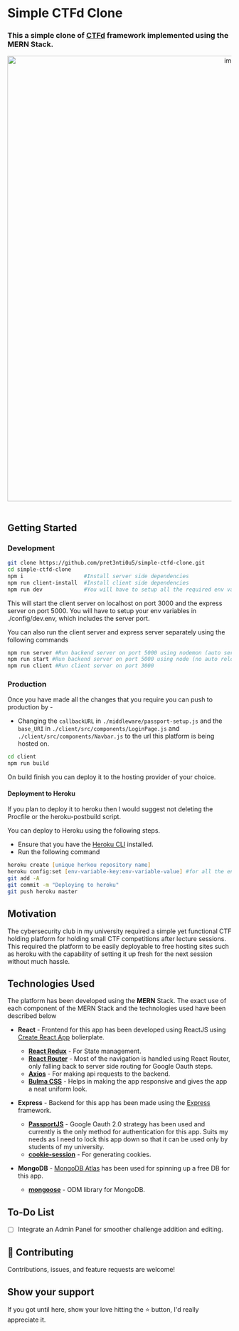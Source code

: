 # Simple CTFd Clone

### This a simple clone of [CTFd](https://github.com/CTFd/CTFd) framework implemented using the MERN Stack.

<div align="center"><img src="https://user-images.githubusercontent.com/57453561/121484475-e23c4e80-c9ec-11eb-8b44-f6665ab91667.png" alt="image" width="1000" /></div>
<br/>

## Getting Started

### Development

```zsh
git clone https://github.com/pret3nti0u5/simple-ctfd-clone.git
cd simple-ctfd-clone
npm i                   #Install server side dependencies
npm run client-install  #Install client side dependencies
npm run dev             #You will have to setup all the required env variable in ./config/dev.env for this to work perfectly
```

This will start the client server on localhost on port 3000 and the express server on port 5000.
You will have to setup your env variables in ./config/dev.env, which includes the server port.

You can also run the client server and express server separately using the following commands

```zsh
npm run server #Run backend server on port 5000 using nodemon (auto server restart on code change)
npm run start #Run backend server on port 5000 using node (no auto reload)
npm run client #Run client server on port 3000
```

### Production

Once you have made all the changes that you require you can push to production by -
<br/>

- Changing the `callbackURL` in `./middleware/passport-setup.js` and the `base_URI` in `./client/src/components/LoginPage.js` and `./client/src/components/Navbar.js` to the url this platform is being hosted on.

```zsh
cd client
npm run build
```

On build finish you can deploy it to the hosting provider of your choice.

#### Deployment to Heroku

If you plan to deploy it to heroku then I would suggest not deleting the Procfile or the heroku-postbuild script.

You can deploy to Heroku using the following steps.

- Ensure that you have the [Heroku CLI](https://devcenter.heroku.com/articles/heroku-cli) installed.
- Run the following command

```zsh
heroku create [unique herkou repository name]
heroku config:set [env-variable-key:env-variable-value] #for all the env variables set up in ./config/dev.env
git add -A
git commit -m "Deploying to heroku"
git push heroku master
```

## Motivation

The cybersecurity club in my university required a simple yet functional CTF holding platform for holding small CTF competitions after lecture sessions.
<br />
This required the platform to be easily deployable to free hosting sites such as heroku with the capability of setting it up fresh for the next session without much hassle.

## Technologies Used

The platform has been developed using the **MERN** Stack. The exact use of each component of the MERN Stack and the technologies used have been described below

- **React** - Frontend for this app has been developed using ReactJS using [Create React App](https://github.com/facebook/create-react-app) bolierplate.

  - [**React Redux**](https://github.com/reduxjs/react-redux) - For State management.
  - [**React Router**](https://github.com/ReactTraining/react-router) - Most of the navigation is handled using React Router, only falling back to server side routing for Google Oauth steps.
  - [**Axios**](https://github.com/axios/axios) - For making api requests to the backend.
  - [**Bulma CSS**](https://bulma.io/) - Helps in making the app responsive and gives the app a neat uniform look.

- **Express** - Backend for this app has been made using the [Express](https://expressjs.com/) framework.

  - [**PassportJS**](http://www.passportjs.org/) - Google Oauth 2.0 strategy has been used and currently is the only method for authentication for this app. Suits my needs as I need to lock this app down so that it can be used only by students of my university.
  - [**cookie-session**](https://github.com/expressjs/cookie-session) - For generating cookies.

- **MongoDB** - [MongoDB Atlas](https://www.mongodb.com/cloud/atlas) has been used for spinning up a free DB for this app.
  - [**mongoose**](https://mongoosejs.com/) - ODM library for MongoDB.

## To-Do List

- [ ] Integrate an Admin Panel for smoother challenge addition and editing.

## 🤝 Contributing

Contributions, issues, and feature requests are welcome!

## Show your support

If you got until here, show your love hitting the ⭐️ button, I'd really appreciate it.
